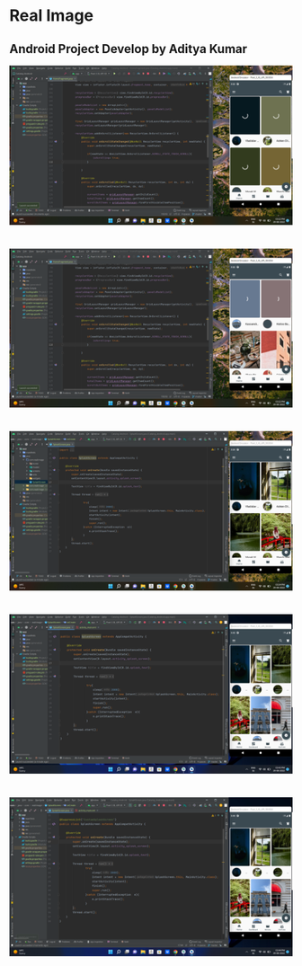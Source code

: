 # Real Image

## Android Project Develop by Aditya Kumar 
<div>
  <img src = "https://github.com/imCoderAditya/RealImage/blob/master/screenshots/1.png?raw=true" alt = "loading...">
  <h1></h1>
  <img src = "https://github.com/imCoderAditya/RealImage/blob/master/screenshots/2.png?raw=true" alt = "loading...">
  <h1></h1>
  <img src = "https://github.com/imCoderAditya/RealImage/blob/master/screenshots/3.png?raw=true" alt = "loading...">
  <h1></h1>
  <img src = "https://github.com/imCoderAditya/RealImage/blob/master/screenshots/4.png?raw=true" alt = "loading...">
  <h1></h1>
  <img src = "https://github.com/imCoderAditya/RealImage/blob/master/screenshots/5.png?raw=true" alt = "loading...">
</div>  

